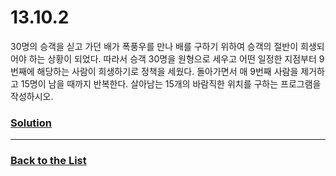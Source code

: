 # 13.10.2

30명의 승객을 싣고 가던 배가 폭풍우를 만나 배를 구하기 위하여 승객의 절반이 희생되어야 하는 상황이 되었다. 
따라서 승객 30명을 원형으로 세우고 어떤 일정한 지점부터 9번째에 해당하는 사람이 희생하기로 정책을 세웠다.
돌아가면서 매 9번째 사람을 제거하고 15명이 남을 때까지 반복한다. 살아남는 15개의 바람직한 위치를 구하는 프로그램을 작성하시오.



### [**Solution**](../Solutions/13.10.2.md)

___

### [**Back to the List**](../#list-of-problems)
